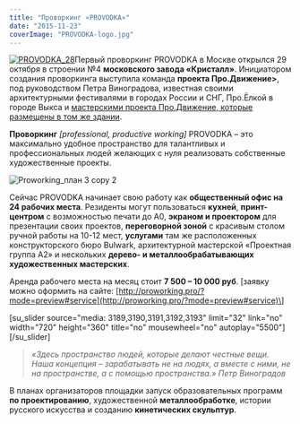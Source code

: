 ```yaml
---
title: "Проворкинг «PROVODKA»"
date: "2015-11-23"
coverImage: "PROVODKA-logo.jpg"
---
```


[![PROVODKA_28](images/PROVODKA_28-682x1024.jpg)](http://ooley.ru/wp-content/uploads/2015/11/PROVODKA_28.jpg)Первый проворкинг PROVODKA в Москве открылся 29 октября в строении №4 **московского завода «Кристалл»**. Инициатором создания проворкинга выступила команда **проекта Про.Движение>**, под руководством Петра Виноградова, известная своими архитектурными фестивалями в городах России и СНГ, Про.Ёлкой в городе Выкса и [мастерскими проекта Про.Движение, которые размещены в том же здании](http://ooley.ru/places/masterskie-proekta-pro-dvizhenie/).

**Проворкинг** _\[professional, productive working\]_ PROVODKA – это максимально удобное пространство для талантливых и профессиональных людей желающих с нуля реализовать собственные художественные проекты.

![Proworking_план 3 copy 2](images/Proworking_plan-3-copy-2-1024x554.jpg)

Сейчас PROVODKA начинает свою работу как **общественный офис на 24 рабочих места**. Резиденты могут пользоваться **кухней**, **принт-центром** с возможностью печати до А0, **экраном и проектором** для презентации своих проектов, **переговорной зоной** с красивым столом ручной работы на 10-12 мест, **услугами** там же расположенных конструкторского бюро Bulwark, архитектурной мастерской «Проектная группа А2» и нескольких **дерево- и металлообрабатывающих художественных мастерских**.

Аренда рабочего места на месяц стоит **7 500 – 10 000 руб**. \[заявку можно оформить на сайте: [http://proworking.pro/?mode=preview#service](http://proworking.pro/?mode=preview#service)\]

\[su\_slider source="media: 3189,3190,3191,3192,3193" limit="32" link="no" width="720" height="360" title="no" mousewheel="no" autoplay="5500"\]\[/su\_slider\]

> _«Здесь пространство людей, которые делают честные вещи. Наша концепция – зарабатывать не на людях, а вместе с ними, не на пространстве, а с помощью пространства.» Петр Виноградов_

В планах организаторов площадки запуск образовательных программ **по проектированию**, художественной **металлообработке**, истории русского искусства и созданию **кинетических скульптур**.
